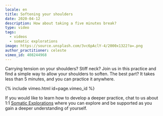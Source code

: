 ```yaml
---
locale: en
title: Softening your shoulders
date: 2020-04-12
description: How about taking a five minutes break?
type: video
tags:
  - videos
  - somatic explorations
image: https://source.unsplash.com/3vc6pAclY-4/2000x1322?a=.png
author_practitioner: celeste
vimeo_id: 408244968
---
```

Carrying tension on your shoulders? Stiff neck? Join us in this practice and find a simple way to allow your shoulders
to soften. The best part? It takes less than 5 minutes, and you can practice it anywhere. 

{% include vimeo.html  id=page.vimeo_id %}

If you would like to learn how to develop a deeper practice, chat to us about 1:1 [Somatic Explorations](/modalities/somatic-explorations/)
where you can explore and be supported as you gain a deeper understanding of yourself.
